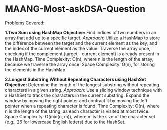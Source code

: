 # MAANG-Most-askDSA-Question
Problems Covered:

**1.Two Sum using HashMap**
**Objective:** Find indices of two numbers in an array that add up to a specific target.
_Approach:_
Utilize a HashMap to store the difference between the target and the current element as the key, and the index of the current element as the value.
Traverse the array once, checking if the complement (target - current element) is already present in the HashMap.
Time Complexity: O(n), where n is the length of the array, because we traverse the array once.
Space Complexity: O(n), for storing the elements in the HashMap.

**2.Longest Substring Without Repeating Characters using HashSet**
**Objective:** Determine the length of the longest substring without repeating characters in a given string.
_Approach:_
Use a sliding window technique with a HashSet to track the characters in the current substring.
Expand the window by moving the right pointer and contract it by moving the left pointer when a repeating character is found.
Time Complexity: O(n), where n is the length of the string, as each character is visited at most twice.
Space Complexity: O(min(n, m)), where m is the size of the character set (e.g., 26 for lowercase English letters) due to the HashSet.
